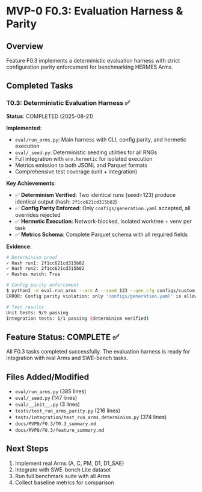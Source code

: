 # MVP-0 F0.3: Evaluation Harness & Parity

## Overview
Feature F0.3 implements a deterministic evaluation harness with strict configuration parity enforcement for benchmarking HERMES Arms.

## Completed Tasks

### T0.3: Deterministic Evaluation Harness ✅
**Status**: COMPLETED (2025-08-21)

**Implemented**:
- `eval/run_arms.py`: Main harness with CLI, config parity, and hermetic execution
- `eval/_seed.py`: Deterministic seeding utilities for all RNGs
- Full integration with `env.hermetic` for isolated execution
- Metrics emission to both JSONL and Parquet formats
- Comprehensive test coverage (unit + integration)

**Key Achievements**:
- ✅ **Determinism Verified**: Two identical runs (seed=123) produce identical output (hash: `2f1cc621cd315b82`)
- ✅ **Config Parity Enforced**: Only `configs/generation.yaml` accepted, all overrides rejected
- ✅ **Hermetic Execution**: Network-blocked, isolated worktree + venv per task
- ✅ **Metrics Schema**: Complete Parquet schema with all required fields

**Evidence**:
```bash
# Determinism proof
✓ Hash run1: 2f1cc621cd315b82
✓ Hash run2: 2f1cc621cd315b82
✓ Hashes match: True

# Config parity enforcement
$ python3 -m eval.run_arms --arm A --seed 123 --gen_cfg configs/custom.yaml
ERROR: Config parity violation: only 'configs/generation.yaml' is allowed

# Test results
Unit tests: 9/9 passing
Integration tests: 1/1 passing (determinism verified)
```

## Feature Status: COMPLETE ✅

All F0.3 tasks completed successfully. The evaluation harness is ready for integration with real Arms and SWE-bench tasks.

## Files Added/Modified
- `eval/run_arms.py` (385 lines)
- `eval/_seed.py` (147 lines)
- `eval/__init__.py` (3 lines)
- `tests/test_run_arms_parity.py` (216 lines)
- `tests/integration/test_run_arms_determinism.py` (374 lines)
- `docs/MVP0/F0.3/T0.3_summary.md`
- `docs/MVP0/F0.3/feature_summary.md`

## Next Steps
1. Implement real Arms (A, C, PM, D1, D1_SAE)
2. Integrate with SWE-bench Lite dataset
3. Run full benchmark suite with all Arms
4. Collect baseline metrics for comparison